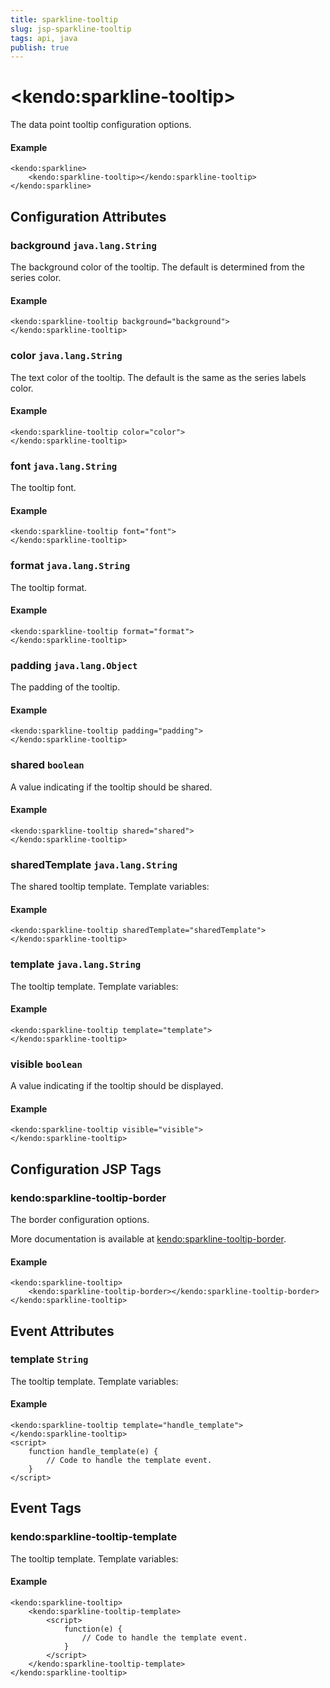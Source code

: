```yaml
---
title: sparkline-tooltip
slug: jsp-sparkline-tooltip
tags: api, java
publish: true
---
```


# \<kendo:sparkline-tooltip\>

The data point tooltip configuration options.

#### Example
    <kendo:sparkline>
        <kendo:sparkline-tooltip></kendo:sparkline-tooltip>
    </kendo:sparkline>

## Configuration Attributes

### background `java.lang.String`

The background color of the tooltip. The default is determined from the series color.

#### Example
    <kendo:sparkline-tooltip background="background">
    </kendo:sparkline-tooltip>

### color `java.lang.String`

The text color of the tooltip. The default is the same as the series labels color.

#### Example
    <kendo:sparkline-tooltip color="color">
    </kendo:sparkline-tooltip>

### font `java.lang.String`

The tooltip font.

#### Example
    <kendo:sparkline-tooltip font="font">
    </kendo:sparkline-tooltip>

### format `java.lang.String`

The tooltip format.

#### Example
    <kendo:sparkline-tooltip format="format">
    </kendo:sparkline-tooltip>

### padding `java.lang.Object`

The padding of the tooltip.

#### Example
    <kendo:sparkline-tooltip padding="padding">
    </kendo:sparkline-tooltip>

### shared `boolean`

A value indicating if the tooltip should be shared.

#### Example
    <kendo:sparkline-tooltip shared="shared">
    </kendo:sparkline-tooltip>

### sharedTemplate `java.lang.String`

The shared tooltip template.
Template variables:

#### Example
    <kendo:sparkline-tooltip sharedTemplate="sharedTemplate">
    </kendo:sparkline-tooltip>

### template `java.lang.String`

The tooltip template.
Template variables:

#### Example
    <kendo:sparkline-tooltip template="template">
    </kendo:sparkline-tooltip>

### visible `boolean`

A value indicating if the tooltip should be displayed.

#### Example
    <kendo:sparkline-tooltip visible="visible">
    </kendo:sparkline-tooltip>


##  Configuration JSP Tags

### kendo:sparkline-tooltip-border

The border configuration options.

More documentation is available at [kendo:sparkline-tooltip-border](sparkline/tooltip-border).

#### Example

    <kendo:sparkline-tooltip>
        <kendo:sparkline-tooltip-border></kendo:sparkline-tooltip-border>
    </kendo:sparkline-tooltip>


## Event Attributes

### template `String`

The tooltip template.
Template variables:


#### Example
    <kendo:sparkline-tooltip template="handle_template">
    </kendo:sparkline-tooltip>
    <script>
        function handle_template(e) {
            // Code to handle the template event.
        }
    </script>

## Event Tags

### kendo:sparkline-tooltip-template

The tooltip template.
Template variables:


#### Example
    <kendo:sparkline-tooltip>
        <kendo:sparkline-tooltip-template>
            <script>
                function(e) {
                    // Code to handle the template event.
                }
            </script>
        </kendo:sparkline-tooltip-template>
    </kendo:sparkline-tooltip>

